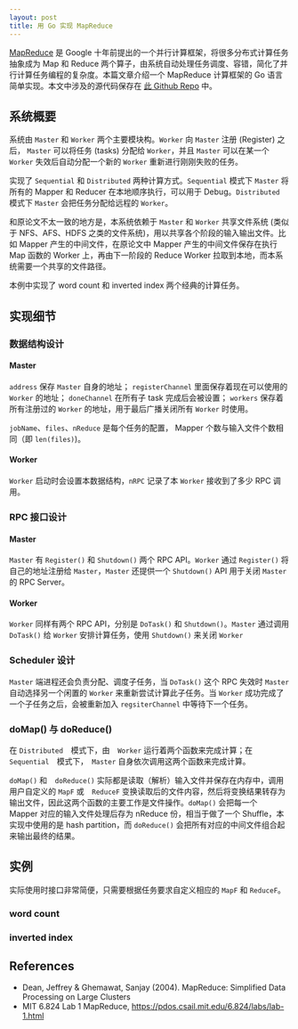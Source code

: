 ```yaml
---
layout: post
title: 用 Go 实现 MapReduce
---
```


[MapReduce](https://zh.wikipedia.org/wiki/MapReduce) 是 Google 十年前提出的一个并行计算框架，将很多分布式计算任务抽象成为 Map 和 Reduce 两个算子，由系统自动处理任务调度、容错，简化了并行计算任务编程的复杂度。本篇文章介绍一个 MapReduce 计算框架的 Go 语言简单实现。本文中涉及的源代码保存在 [此 Github Repo](https://github.com/ijingo/mapreduce_go) 中。

## 系统概要
系统由 `Master` 和 `Worker` 两个主要模块构。`Worker` 向 `Master` 注册 (Register) 之后， `Master` 可以将任务 (tasks) 分配给 `Worker`，并且 `Master` 可以在某一个 `Worker` 失效后自动分配一个新的 `Worker` 重新进行刚刚失败的任务。

实现了 `Sequential` 和 `Distributed` 两种计算方式。`Sequential` 模式下 `Master` 将所有的 Mapper 和 Reducer 在本地顺序执行，可以用于 Debug。`Distributed` 模式下 `Master` 会把任务分配给远程的 `Worker`。

和原论文不太一致的地方是，本系统依赖于 `Master` 和 `Worker` 共享文件系统 (类似于 NFS、AFS、HDFS 之类的文件系统)，用以共享各个阶段的输入输出文件。比如 Mapper 产生的中间文件，在原论文中 Mapper 产生的中间文件保存在执行 Map 函数的 Worker 上，再由下一阶段的 Reduce Worker 拉取到本地，而本系统需要一个共享的文件路径。

本例中实现了 word count 和 inverted index 两个经典的计算任务。

## 实现细节

### 数据结构设计

#### Master

<script src="https://gist.github.com/ijingo/159e200af937f60b975b7dbb060902bf.js"></script>

`address` 保存 `Master` 自身的地址； `registerChannel` 里面保存着现在可以使用的 `Worker` 的地址； `doneChannel` 在所有子 task 完成后会被设置； `workers` 保存着所有注册过的 `Worker` 的地址，用于最后广播关闭所有 `Worker` 时使用。

`jobName`、`files`、`nReduce` 是每个任务的配置， Mapper 个数与输入文件个数相同（即 `len(files)`)。

#### Worker

<script src="https://gist.github.com/ijingo/e6c66a25de6e4e272e13c6b7e3ed0a75.js"></script>

`Worker` 启动时会设置本数据结构，`nRPC` 记录了本 `Worker` 接收到了多少 RPC 调用。

### RPC 接口设计

#### Master

`Master` 有 `Register()` 和 `Shutdown()` 两个 RPC API。`Worker` 通过 `Register()` 将自己的地址注册给 `Master`，`Master` 还提供一个 `Shutdown()` API 用于关闭 `Master` 的 RPC Server。

<script src="https://gist.github.com/ijingo/d563e6e523eabe543c25ae77cd780deb.js"></script>

#### Worker

`Worker` 同样有两个 RPC API，分别是 `DoTask()` 和 `Shutdown()`。`Master` 通过调用 `DoTask()` 给 `Worker` 安排计算任务，使用 `Shutdown()` 来关闭 `Worker`

<script src="https://gist.github.com/ijingo/dc74f99c9ebfbf3760f53d6041a4c4cf.js"></script>

### Scheduler 设计

`Master` 端进程还会负责分配、调度子任务，当 `DoTask()` 这个 RPC 失效时 `Master` 自动选择另一个闲置的 `Worker` 来重新尝试计算此子任务。当 `Worker` 成功完成了一个子任务之后，会被重新加入 `regsiterChannel` 中等待下一个任务。

<script src="https://gist.github.com/ijingo/8bf4ba05b8264f77c7b4a48d6835a724.js"></script>

### doMap() 与 doReduce()
在 `Distributed`　模式下，由　`Worker` 运行着两个函数来完成计算；在 `Sequential`　模式下，　`Master` 自身依次调用这两个函数来完成计算。

`doMap()` 和　`doReduce()` 实际都是读取（解析）输入文件并保存在内存中，调用用户自定义的 `MapF` 或　`ReduceF` 变换读取后的文件内容，然后将变换结果转存为输出文件，因此这两个函数的主要工作是文件操作。`doMap()` 会把每一个　Mapper 对应的输入文件处理后存为 nReduce 份，相当于做了一个 Shuffle，本实现中使用的是 hash partition，而 `doReduce()` 会把所有对应的中间文件组合起来输出最终的结果。

<script src="https://gist.github.com/ijingo/85989514557cfd0cdbff9ed8d9ba6b41.js"></script>

## 实例

实际使用时接口非常简便，只需要根据任务要求自定义相应的 `MapF` 和 `ReduceF`。

### word count

<script src="https://gist.github.com/ijingo/ed8e281d952f5d9f812fed2ea718bc31.js"></script>

### inverted index

<script src="https://gist.github.com/ijingo/d1ba42507fab820aff30a61507e51447.js"></script>

## References
* Dean, Jeffrey & Ghemawat, Sanjay (2004). MapReduce: Simplified Data Processing on Large  Clusters
* MIT 6.824 Lab 1 MapReduce, https://pdos.csail.mit.edu/6.824/labs/lab-1.html
